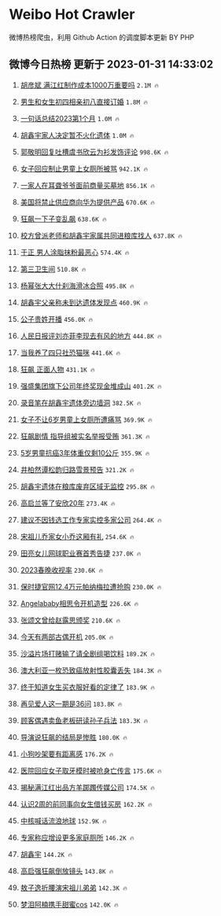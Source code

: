 # Weibo Hot Crawler 



微博热榜爬虫，利用 Github Action 的调度脚本更新 BY PHP 


## 微博今日热榜 更新于 2023-01-31 14:33:02 
1. [胡彦斌 满江红制作成本1000万重要吗](https://s.weibo.com/weibo?q=%E8%83%A1%E5%BD%A6%E6%96%8C%20%E6%BB%A1%E6%B1%9F%E7%BA%A2%E5%88%B6%E4%BD%9C%E6%88%90%E6%9C%AC1000%E4%B8%87%E9%87%8D%E8%A6%81%E5%90%97&t=31&band_rank=1&Refer=top) `2.1M 🔥` 

1. [男生和女生初四相亲初八直接订婚](https://s.weibo.com/weibo?q=%23%E7%94%B7%E7%94%9F%E5%92%8C%E5%A5%B3%E7%94%9F%E5%88%9D%E5%9B%9B%E7%9B%B8%E4%BA%B2%E5%88%9D%E5%85%AB%E7%9B%B4%E6%8E%A5%E8%AE%A2%E5%A9%9A%23&t=31&band_rank=2&Refer=top) `1.8M 🔥` 

1. [一句话总结2023第1个月](https://s.weibo.com/weibo?q=%23%E4%B8%80%E5%8F%A5%E8%AF%9D%E6%80%BB%E7%BB%932023%E7%AC%AC1%E4%B8%AA%E6%9C%88%23&t=31&band_rank=3&Refer=top) `1.0M 🔥` 

1. [胡鑫宇家人决定暂不火化遗体](https://s.weibo.com/weibo?q=%23%E8%83%A1%E9%91%AB%E5%AE%87%E5%AE%B6%E4%BA%BA%E5%86%B3%E5%AE%9A%E6%9A%82%E4%B8%8D%E7%81%AB%E5%8C%96%E9%81%97%E4%BD%93%23&t=31&band_rank=4&Refer=top) `1.0M 🔥` 

1. [郭敬明回复吐槽虞书欣云为衫发饰评论](https://s.weibo.com/weibo?q=%23%E9%83%AD%E6%95%AC%E6%98%8E%E5%9B%9E%E5%A4%8D%E5%90%90%E6%A7%BD%E8%99%9E%E4%B9%A6%E6%AC%A3%E4%BA%91%E4%B8%BA%E8%A1%AB%E5%8F%91%E9%A5%B0%E8%AF%84%E8%AE%BA%23&t=31&band_rank=5&Refer=top) `998.6K 🔥` 

1. [女子回应制止男童上女厕所被骂](https://s.weibo.com/weibo?q=%23%E5%A5%B3%E5%AD%90%E5%9B%9E%E5%BA%94%E5%88%B6%E6%AD%A2%E7%94%B7%E7%AB%A5%E4%B8%8A%E5%A5%B3%E5%8E%95%E6%89%80%E8%A2%AB%E9%AA%82%23&t=31&band_rank=6&Refer=top) `942.1K 🔥` 

1. [一家人在耳聋爷爷面前商量买墓地](https://s.weibo.com/weibo?q=%23%E4%B8%80%E5%AE%B6%E4%BA%BA%E5%9C%A8%E8%80%B3%E8%81%8B%E7%88%B7%E7%88%B7%E9%9D%A2%E5%89%8D%E5%95%86%E9%87%8F%E4%B9%B0%E5%A2%93%E5%9C%B0%23&t=31&band_rank=7&Refer=top) `856.1K 🔥` 

1. [美国将禁止供应商向华为提供产品](https://s.weibo.com/weibo?q=%23%E7%BE%8E%E5%9B%BD%E5%B0%86%E7%A6%81%E6%AD%A2%E4%BE%9B%E5%BA%94%E5%95%86%E5%90%91%E5%8D%8E%E4%B8%BA%E6%8F%90%E4%BE%9B%E4%BA%A7%E5%93%81%23&t=31&band_rank=8&Refer=top) `670.6K 🔥` 

1. [狂飙一下子变乱飙](https://s.weibo.com/weibo?q=%23%E7%8B%82%E9%A3%99%E4%B8%80%E4%B8%8B%E5%AD%90%E5%8F%98%E4%B9%B1%E9%A3%99%23&t=31&band_rank=9&Refer=top) `638.6K 🔥` 

1. [校方曾派老师和胡鑫宇家属共同进粮库找人](https://s.weibo.com/weibo?q=%23%E6%A0%A1%E6%96%B9%E6%9B%BE%E6%B4%BE%E8%80%81%E5%B8%88%E5%92%8C%E8%83%A1%E9%91%AB%E5%AE%87%E5%AE%B6%E5%B1%9E%E5%85%B1%E5%90%8C%E8%BF%9B%E7%B2%AE%E5%BA%93%E6%89%BE%E4%BA%BA%23&t=31&band_rank=10&Refer=top) `637.8K 🔥` 

1. [于正 男人涂脂抹粉最恶心](https://s.weibo.com/weibo?q=%E4%BA%8E%E6%AD%A3%20%E7%94%B7%E4%BA%BA%E6%B6%82%E8%84%82%E6%8A%B9%E7%B2%89%E6%9C%80%E6%81%B6%E5%BF%83&t=31&band_rank=11&Refer=top) `574.4K 🔥` 

1. [第三卫生间](https://s.weibo.com/weibo?q=%23%E7%AC%AC%E4%B8%89%E5%8D%AB%E7%94%9F%E9%97%B4%23&t=31&band_rank=12&Refer=top) `510.8K 🔥` 

1. [杨幂张大大什刹海滑冰合照](https://s.weibo.com/weibo?q=%23%E6%9D%A8%E5%B9%82%E5%BC%A0%E5%A4%A7%E5%A4%A7%E4%BB%80%E5%88%B9%E6%B5%B7%E6%BB%91%E5%86%B0%E5%90%88%E7%85%A7%23&t=31&band_rank=13&Refer=top) `495.8K 🔥` 

1. [胡鑫宇父亲称未到达遗体发现点](https://s.weibo.com/weibo?q=%23%E8%83%A1%E9%91%AB%E5%AE%87%E7%88%B6%E4%BA%B2%E7%A7%B0%E6%9C%AA%E5%88%B0%E8%BE%BE%E9%81%97%E4%BD%93%E5%8F%91%E7%8E%B0%E7%82%B9%23&t=31&band_rank=14&Refer=top) `460.9K 🔥` 

1. [公子贵姓开播](https://s.weibo.com/weibo?q=%23%E5%85%AC%E5%AD%90%E8%B4%B5%E5%A7%93%E5%BC%80%E6%92%AD%23&t=31&band_rank=15&Refer=top) `456.0K 🔥` 

1. [人民日报评刘亦菲李现去有风的地方](https://s.weibo.com/weibo?q=%23%E4%BA%BA%E6%B0%91%E6%97%A5%E6%8A%A5%E8%AF%84%E5%88%98%E4%BA%A6%E8%8F%B2%E6%9D%8E%E7%8E%B0%E5%8E%BB%E6%9C%89%E9%A3%8E%E7%9A%84%E5%9C%B0%E6%96%B9%23&t=31&band_rank=16&Refer=top) `444.8K 🔥` 

1. [当我养了四只社恐猫咪](https://s.weibo.com/weibo?q=%23%E5%BD%93%E6%88%91%E5%85%BB%E4%BA%86%E5%9B%9B%E5%8F%AA%E7%A4%BE%E6%81%90%E7%8C%AB%E5%92%AA%23&t=31&band_rank=17&Refer=top) `441.6K 🔥` 

1. [狂飙 正面人物](https://s.weibo.com/weibo?q=%E7%8B%82%E9%A3%99%20%E6%AD%A3%E9%9D%A2%E4%BA%BA%E7%89%A9&t=31&band_rank=18&Refer=top) `431.1K 🔥` 

1. [强盛集团旗下公司年终奖现金堆成山](https://s.weibo.com/weibo?q=%23%E5%BC%BA%E7%9B%9B%E9%9B%86%E5%9B%A2%E6%97%97%E4%B8%8B%E5%85%AC%E5%8F%B8%E5%B9%B4%E7%BB%88%E5%A5%96%E7%8E%B0%E9%87%91%E5%A0%86%E6%88%90%E5%B1%B1%23&t=31&band_rank=19&Refer=top) `401.2K 🔥` 

1. [录音笔在胡鑫宇遗体旁边墙洞](https://s.weibo.com/weibo?q=%23%E5%BD%95%E9%9F%B3%E7%AC%94%E5%9C%A8%E8%83%A1%E9%91%AB%E5%AE%87%E9%81%97%E4%BD%93%E6%97%81%E8%BE%B9%E5%A2%99%E6%B4%9E%23&t=31&band_rank=20&Refer=top) `382.5K 🔥` 

1. [女子不让6岁男童上女厕所遭痛骂](https://s.weibo.com/weibo?q=%23%E5%A5%B3%E5%AD%90%E4%B8%8D%E8%AE%A96%E5%B2%81%E7%94%B7%E7%AB%A5%E4%B8%8A%E5%A5%B3%E5%8E%95%E6%89%80%E9%81%AD%E7%97%9B%E9%AA%82%23&t=31&band_rank=21&Refer=top) `369.9K 🔥` 

1. [狂飙剧情 指导组被实名举报受贿](https://s.weibo.com/weibo?q=%E7%8B%82%E9%A3%99%E5%89%A7%E6%83%85%20%E6%8C%87%E5%AF%BC%E7%BB%84%E8%A2%AB%E5%AE%9E%E5%90%8D%E4%B8%BE%E6%8A%A5%E5%8F%97%E8%B4%BF&t=31&band_rank=22&Refer=top) `361.3K 🔥` 

1. [5岁男童抗癌3年体重仅剩10公斤](https://s.weibo.com/weibo?q=%235%E5%B2%81%E7%94%B7%E7%AB%A5%E6%8A%97%E7%99%8C3%E5%B9%B4%E4%BD%93%E9%87%8D%E4%BB%85%E5%89%A910%E5%85%AC%E6%96%A4%23&t=31&band_rank=23&Refer=top) `355.9K 🔥` 

1. [井柏然谭松韵归路雪景预告](https://s.weibo.com/weibo?q=%23%E4%BA%95%E6%9F%8F%E7%84%B6%E8%B0%AD%E6%9D%BE%E9%9F%B5%E5%BD%92%E8%B7%AF%E9%9B%AA%E6%99%AF%E9%A2%84%E5%91%8A%23&t=31&band_rank=24&Refer=top) `321.2K 🔥` 

1. [胡鑫宇遗体在粮库废弃区域无监控](https://s.weibo.com/weibo?q=%23%E8%83%A1%E9%91%AB%E5%AE%87%E9%81%97%E4%BD%93%E5%9C%A8%E7%B2%AE%E5%BA%93%E5%BA%9F%E5%BC%83%E5%8C%BA%E5%9F%9F%E6%97%A0%E7%9B%91%E6%8E%A7%23&t=31&band_rank=25&Refer=top) `295.8K 🔥` 

1. [高启兰等了安欣20年](https://s.weibo.com/weibo?q=%23%E9%AB%98%E5%90%AF%E5%85%B0%E7%AD%89%E4%BA%86%E5%AE%89%E6%AC%A320%E5%B9%B4%23&t=31&band_rank=26&Refer=top) `273.4K 🔥` 

1. [建议不因钱选工作专家实控多家公司](https://s.weibo.com/weibo?q=%23%E5%BB%BA%E8%AE%AE%E4%B8%8D%E5%9B%A0%E9%92%B1%E9%80%89%E5%B7%A5%E4%BD%9C%E4%B8%93%E5%AE%B6%E5%AE%9E%E6%8E%A7%E5%A4%9A%E5%AE%B6%E5%85%AC%E5%8F%B8%23&t=31&band_rank=27&Refer=top) `264.4K 🔥` 

1. [宋祖儿乔家女小乔这厢有礼](https://s.weibo.com/weibo?q=%23%E5%AE%8B%E7%A5%96%E5%84%BF%E4%B9%94%E5%AE%B6%E5%A5%B3%E5%B0%8F%E4%B9%94%E8%BF%99%E5%8E%A2%E6%9C%89%E7%A4%BC%23&t=31&band_rank=28&Refer=top) `254.6K 🔥` 

1. [田亮女儿网球职业赛首秀告捷](https://s.weibo.com/weibo?q=%23%E7%94%B0%E4%BA%AE%E5%A5%B3%E5%84%BF%E7%BD%91%E7%90%83%E8%81%8C%E4%B8%9A%E8%B5%9B%E9%A6%96%E7%A7%80%E5%91%8A%E6%8D%B7%23&t=31&band_rank=29&Refer=top) `237.0K 🔥` 

1. [2023春晚收视率](https://s.weibo.com/weibo?q=%232023%E6%98%A5%E6%99%9A%E6%94%B6%E8%A7%86%E7%8E%87%23&t=31&band_rank=30&Refer=top) `230.6K 🔥` 

1. [保时捷官网12.4万元帕纳梅拉遭抢购](https://s.weibo.com/weibo?q=%23%E4%BF%9D%E6%97%B6%E6%8D%B7%E5%AE%98%E7%BD%9112.4%E4%B8%87%E5%85%83%E5%B8%95%E7%BA%B3%E6%A2%85%E6%8B%89%E9%81%AD%E6%8A%A2%E8%B4%AD%23&t=31&band_rank=31&Refer=top) `230.0K 🔥` 

1. [Angelababy相思令开机造型](https://s.weibo.com/weibo?q=%23Angelababy%E7%9B%B8%E6%80%9D%E4%BB%A4%E5%BC%80%E6%9C%BA%E9%80%A0%E5%9E%8B%23&t=31&band_rank=32&Refer=top) `226.6K 🔥` 

1. [张颂文曾给赵露思颁奖](https://s.weibo.com/weibo?q=%23%E5%BC%A0%E9%A2%82%E6%96%87%E6%9B%BE%E7%BB%99%E8%B5%B5%E9%9C%B2%E6%80%9D%E9%A2%81%E5%A5%96%23&t=31&band_rank=33&Refer=top) `210.6K 🔥` 

1. [今天有两部古偶开机](https://s.weibo.com/weibo?q=%23%E4%BB%8A%E5%A4%A9%E6%9C%89%E4%B8%A4%E9%83%A8%E5%8F%A4%E5%81%B6%E5%BC%80%E6%9C%BA%23&t=31&band_rank=34&Refer=top) `205.0K 🔥` 

1. [沙溢片场打赌输了请全剧组喝饮料](https://s.weibo.com/weibo?q=%23%E6%B2%99%E6%BA%A2%E7%89%87%E5%9C%BA%E6%89%93%E8%B5%8C%E8%BE%93%E4%BA%86%E8%AF%B7%E5%85%A8%E5%89%A7%E7%BB%84%E5%96%9D%E9%A5%AE%E6%96%99%23&t=31&band_rank=35&Refer=top) `189.2K 🔥` 

1. [澳大利亚一枚恐致癌放射性胶囊丢失](https://s.weibo.com/weibo?q=%23%E6%BE%B3%E5%A4%A7%E5%88%A9%E4%BA%9A%E4%B8%80%E6%9E%9A%E6%81%90%E8%87%B4%E7%99%8C%E6%94%BE%E5%B0%84%E6%80%A7%E8%83%B6%E5%9B%8A%E4%B8%A2%E5%A4%B1%23&t=31&band_rank=36&Refer=top) `184.3K 🔥` 

1. [终于知道女生买衣服好看的定律了](https://s.weibo.com/weibo?q=%23%E7%BB%88%E4%BA%8E%E7%9F%A5%E9%81%93%E5%A5%B3%E7%94%9F%E4%B9%B0%E8%A1%A3%E6%9C%8D%E5%A5%BD%E7%9C%8B%E7%9A%84%E5%AE%9A%E5%BE%8B%E4%BA%86%23&t=31&band_rank=37&Refer=top) `183.9K 🔥` 

1. [再见爱人这一期是36问](https://s.weibo.com/weibo?q=%23%E5%86%8D%E8%A7%81%E7%88%B1%E4%BA%BA%E8%BF%99%E4%B8%80%E6%9C%9F%E6%98%AF36%E9%97%AE%23&t=31&band_rank=38&Refer=top) `183.8K 🔥` 

1. [顾客偶遇卖鱼老板研读孙子兵法](https://s.weibo.com/weibo?q=%23%E9%A1%BE%E5%AE%A2%E5%81%B6%E9%81%87%E5%8D%96%E9%B1%BC%E8%80%81%E6%9D%BF%E7%A0%94%E8%AF%BB%E5%AD%99%E5%AD%90%E5%85%B5%E6%B3%95%23&t=31&band_rank=39&Refer=top) `183.3K 🔥` 

1. [导演说狂飙的结局是惨胜](https://s.weibo.com/weibo?q=%23%E5%AF%BC%E6%BC%94%E8%AF%B4%E7%8B%82%E9%A3%99%E7%9A%84%E7%BB%93%E5%B1%80%E6%98%AF%E6%83%A8%E8%83%9C%23&t=31&band_rank=40&Refer=top) `180.0K 🔥` 

1. [小狗吵架要有距离感](https://s.weibo.com/weibo?q=%23%E5%B0%8F%E7%8B%97%E5%90%B5%E6%9E%B6%E8%A6%81%E6%9C%89%E8%B7%9D%E7%A6%BB%E6%84%9F%23&t=31&band_rank=41&Refer=top) `176.2K 🔥` 

1. [医院回应女子取牙模时被呛身亡传言](https://s.weibo.com/weibo?q=%23%E5%8C%BB%E9%99%A2%E5%9B%9E%E5%BA%94%E5%A5%B3%E5%AD%90%E5%8F%96%E7%89%99%E6%A8%A1%E6%97%B6%E8%A2%AB%E5%91%9B%E8%BA%AB%E4%BA%A1%E4%BC%A0%E8%A8%80%23&t=31&band_rank=42&Refer=top) `175.6K 🔥` 

1. [揭秘满江红出品方羊踯躅传媒公司](https://s.weibo.com/weibo?q=%23%E6%8F%AD%E7%A7%98%E6%BB%A1%E6%B1%9F%E7%BA%A2%E5%87%BA%E5%93%81%E6%96%B9%E7%BE%8A%E8%B8%AF%E8%BA%85%E4%BC%A0%E5%AA%92%E5%85%AC%E5%8F%B8%23&t=31&band_rank=43&Refer=top) `174.5K 🔥` 

1. [认识2周的前同事向女生借钱买房](https://s.weibo.com/weibo?q=%23%E8%AE%A4%E8%AF%862%E5%91%A8%E7%9A%84%E5%89%8D%E5%90%8C%E4%BA%8B%E5%90%91%E5%A5%B3%E7%94%9F%E5%80%9F%E9%92%B1%E4%B9%B0%E6%88%BF%23&t=31&band_rank=44&Refer=top) `162.2K 🔥` 

1. [中核喊话流浪地球](https://s.weibo.com/weibo?q=%23%E4%B8%AD%E6%A0%B8%E5%96%8A%E8%AF%9D%E6%B5%81%E6%B5%AA%E5%9C%B0%E7%90%83%23&t=31&band_rank=45&Refer=top) `152.9K 🔥` 

1. [专家称应增设更多家庭厕所](https://s.weibo.com/weibo?q=%23%E4%B8%93%E5%AE%B6%E7%A7%B0%E5%BA%94%E5%A2%9E%E8%AE%BE%E6%9B%B4%E5%A4%9A%E5%AE%B6%E5%BA%AD%E5%8E%95%E6%89%80%23&t=31&band_rank=46&Refer=top) `146.2K 🔥` 

1. [胡鑫宇](https://s.weibo.com/weibo?q=%E8%83%A1%E9%91%AB%E5%AE%87&t=31&band_rank=47&Refer=top) `144.2K 🔥` 

1. [高启强狂飙倒放镜头](https://s.weibo.com/weibo?q=%23%E9%AB%98%E5%90%AF%E5%BC%BA%E7%8B%82%E9%A3%99%E5%80%92%E6%94%BE%E9%95%9C%E5%A4%B4%23&t=31&band_rank=48&Refer=top) `143.8K 🔥` 

1. [敖子逸折腰演宋祖儿弟弟](https://s.weibo.com/weibo?q=%23%E6%95%96%E5%AD%90%E9%80%B8%E6%8A%98%E8%85%B0%E6%BC%94%E5%AE%8B%E7%A5%96%E5%84%BF%E5%BC%9F%E5%BC%9F%23&t=31&band_rank=49&Refer=top) `142.3K 🔥` 

1. [梦泪阿楠携手甜蜜cos](https://s.weibo.com/weibo?q=%23%E6%A2%A6%E6%B3%AA%E9%98%BF%E6%A5%A0%E6%90%BA%E6%89%8B%E7%94%9C%E8%9C%9Ccos%23&t=31&band_rank=50&Refer=top) `142.0K 🔥` 

